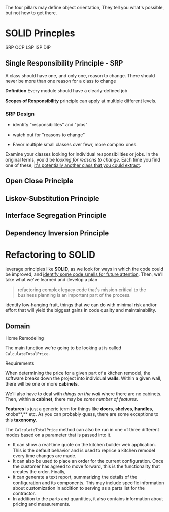 
The four pillars may define object orientation, They tell you what's possible, but not how to get there.

# SOLID Princples

SRP
OCP
LSP
ISP
DIP

## Single Responsibility Principle - SRP

A class should have one, and only one, reason to change. There should never be more than one reason for a class to change

**Definition**
Every module should have a clearly‑defined job

**Scopes of Responsibility**
principle can apply at multiple different levels.

### SRP Design

- identify "responsibilites" and "jobs"

- watch out for "reasons to change"

- Favor multiple small classes over fewr, more complex ones.

Examine your classes looking for individual responsibilities or jobs. In the original terms, you'd be *looking for reasons to change*. Each time you find one of these, <ins>it's potentially another class that you could extract</ins>. 


## Open Close Principle

## Liskov-Substitution Principle

## Interface Segregation Principle

## Dependency Inversion Principle

# Refactoring to SOLID

leverage principles like **SOLID**, as we look for ways in which the code could be improved, and <ins>identify some code smells for future attention</ins>. Then, we'll take what we've learned and develop a plan

> refactoring complex legacy code that's mission‑critical to the business planning is an important part of the process.

identify low‑hanging fruit, things that we can do with minimal risk and/or effort that will yield the biggest gains in code quality and maintainability.

## Domain

Home Remodeling

The main function we're going to be looking at is called `CalculateTotalPrice`.

Requirements

When determining the price for a given part of a kitchen remodel, the software breaks down the project into individual **walls**. Within a given wall, there will be one or more **cabinets**. 

We'll also have to deal with *things on the wall* where there are no cabinets. Then, within a **cabinet**, there may be *some number of features*. 

**Features** is just a generic term for things like **doors**, **shelves**, **handles**, knobs**,** etc. As you can probably guess, there are some exceptions to this **taxonomy**. 



The `CalculateTotalPrice` method can also be run in one of three different modes based on a parameter that is passed into it. 

- It can show a real‑time quote on the kitchen builder web application. This is the default behavior and is used to reprice a kitchen remodel every time changes are made.
- It can also be used to place an order for the current configuration. Once the customer has agreed to move forward, this is the functionality that creates the order. Finally, 
- it can generate a text report, summarizing the details of the configuration and its components. This may include specific information about customization in addition to serving as a parts list for the contractor. 
- In addition to the parts and quantities, it also contains information about pricing and measurements.



